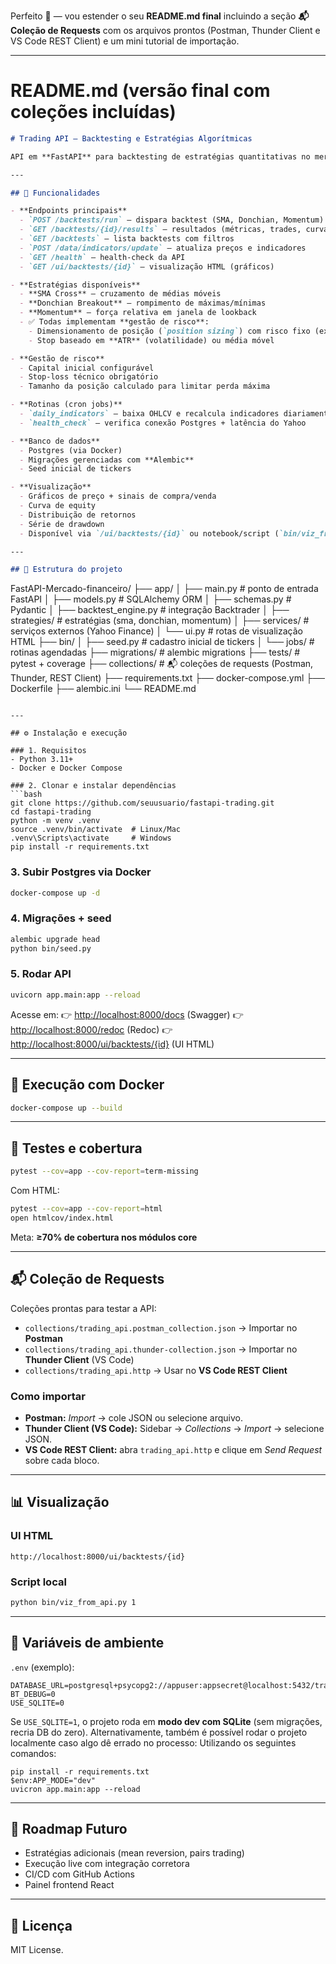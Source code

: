 Perfeito 🚀 — vou estender o seu **README.md final** incluindo a seção **📬 Coleção de Requests** com os arquivos prontos (Postman, Thunder Client e VS Code REST Client) e um mini tutorial de importação.

---

# README.md (versão final com coleções incluídas)

```markdown
# Trading API – Backtesting e Estratégias Algorítmicas

API em **FastAPI** para backtesting de estratégias quantitativas no mercado financeiro, com integração ao Yahoo Finance, execução em **Backtrader**, controle de versões de banco com **Alembic**, e visualizações básicas em HTML/Notebook.

---

## 🚀 Funcionalidades

- **Endpoints principais**
  - `POST /backtests/run` – dispara backtest (SMA, Donchian, Momentum)
  - `GET /backtests/{id}/results` – resultados (métricas, trades, curva de equity)
  - `GET /backtests` – lista backtests com filtros
  - `POST /data/indicators/update` – atualiza preços e indicadores
  - `GET /health` – health-check da API
  - `GET /ui/backtests/{id}` – visualização HTML (gráficos)

- **Estratégias disponíveis**
  - **SMA Cross** – cruzamento de médias móveis
  - **Donchian Breakout** – rompimento de máximas/mínimas
  - **Momentum** – força relativa em janela de lookback
  - ✅ Todas implementam **gestão de risco**:
    - Dimensionamento de posição (`position sizing`) com risco fixo (ex.: 1% do capital)
    - Stop baseado em **ATR** (volatilidade) ou média móvel

- **Gestão de risco**
  - Capital inicial configurável
  - Stop-loss técnico obrigatório
  - Tamanho da posição calculado para limitar perda máxima

- **Rotinas (cron jobs)**
  - `daily_indicators` – baixa OHLCV e recalcula indicadores diariamente
  - `health_check` – verifica conexão Postgres + latência do Yahoo

- **Banco de dados**
  - Postgres (via Docker)
  - Migrações gerenciadas com **Alembic**
  - Seed inicial de tickers

- **Visualização**
  - Gráficos de preço + sinais de compra/venda
  - Curva de equity
  - Distribuição de retornos
  - Série de drawdown
  - Disponível via `/ui/backtests/{id}` ou notebook/script (`bin/viz_from_api.py`)

---

## 📂 Estrutura do projeto

```

FastAPI-Mercado-financeiro/
├── app/
│   ├── main.py             # ponto de entrada FastAPI
│   ├── models.py           # SQLAlchemy ORM
│   ├── schemas.py          # Pydantic
│   ├── backtest_engine.py  # integração Backtrader
│   ├── strategies/         # estratégias (sma, donchian, momentum)
│   ├── services/           # serviços externos (Yahoo Finance)
│   └── ui.py               # rotas de visualização HTML
├── bin/
│   ├── seed.py             # cadastro inicial de tickers
│   └── jobs/               # rotinas agendadas
├── migrations/             # alembic migrations
├── tests/                  # pytest + coverage
├── collections/            # 📬 coleções de requests (Postman, Thunder, REST Client)
├── requirements.txt
├── docker-compose.yml
├── Dockerfile
├── alembic.ini
└── README.md

````

---

## ⚙️ Instalação e execução

### 1. Requisitos
- Python 3.11+
- Docker e Docker Compose

### 2. Clonar e instalar dependências
```bash
git clone https://github.com/seuusuario/fastapi-trading.git
cd fastapi-trading
python -m venv .venv
source .venv/bin/activate  # Linux/Mac
.venv\Scripts\activate     # Windows
pip install -r requirements.txt
````

### 3. Subir Postgres via Docker

```bash
docker-compose up -d
```

### 4. Migrações + seed

```bash
alembic upgrade head
python bin/seed.py
```

### 5. Rodar API

```bash
uvicorn app.main:app --reload
```

Acesse em:
👉 [http://localhost:8000/docs](http://localhost:8000/docs) (Swagger)
👉 [http://localhost:8000/redoc](http://localhost:8000/redoc) (Redoc)
👉 [http://localhost:8000/ui/backtests/{id}](http://localhost:8000/ui/backtests/{id}) (UI HTML)

---

## 🐳 Execução com Docker

```bash
docker-compose up --build
```

---

## 🧪 Testes e cobertura

```bash
pytest --cov=app --cov-report=term-missing
```

Com HTML:

```bash
pytest --cov=app --cov-report=html
open htmlcov/index.html
```

Meta: **≥70% de cobertura nos módulos core**

---

## 📬 Coleção de Requests

Coleções prontas para testar a API:

* `collections/trading_api.postman_collection.json` → Importar no **Postman**
* `collections/trading_api.thunder-collection.json` → Importar no **Thunder Client** (VS Code)
* `collections/trading_api.http` → Usar no **VS Code REST Client**

### Como importar

* **Postman:** *Import* → cole JSON ou selecione arquivo.
* **Thunder Client (VS Code):** Sidebar → *Collections* → *Import* → selecione JSON.
* **VS Code REST Client:** abra `trading_api.http` e clique em *Send Request* sobre cada bloco.

---

## 📊 Visualização

### UI HTML

```
http://localhost:8000/ui/backtests/{id}
```

### Script local

```bash
python bin/viz_from_api.py 1
```

---

## 🔧 Variáveis de ambiente

`.env` (exemplo):

```
DATABASE_URL=postgresql+psycopg2://appuser:appsecret@localhost:5432/tradingdb
BT_DEBUG=0
USE_SQLITE=0
```

Se `USE_SQLITE=1`, o projeto roda em **modo dev com SQLite** (sem migrações, recria DB do zero).
Alternativamente, também é possível rodar o projeto localmente caso algo dê errado no processo: 
Utilizando os seguintes comandos:
```
pip install -r requirements.txt
$env:APP_MODE="dev"
uvicron app.main:app --reload  

```



---

## 📌 Roadmap Futuro

* Estratégias adicionais (mean reversion, pairs trading)
* Execução live com integração corretora
* CI/CD com GitHub Actions
* Painel frontend React

---

## 📜 Licença

MIT License.
